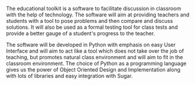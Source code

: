 The educational toolkit is a software to facilitate discussion in classroom with the help of technology. The software will aim at providing teachers and students with a tool to pose problems and then compare and discuss solutions. It will also be used as a formal testing tool for class tests and provide a better gauge of a student's progress to the teacher.

The software will be developed in Python with emphasis on easy User Interface and will aim to act like a tool which does not take over the job of teaching, but promotes natural class environment and will aim to fit in the classroom environment. The choice of Python as a programming language gives us the power of Object Oriented Design and Implementation along with lots of libraries and easy integration with Sugar.